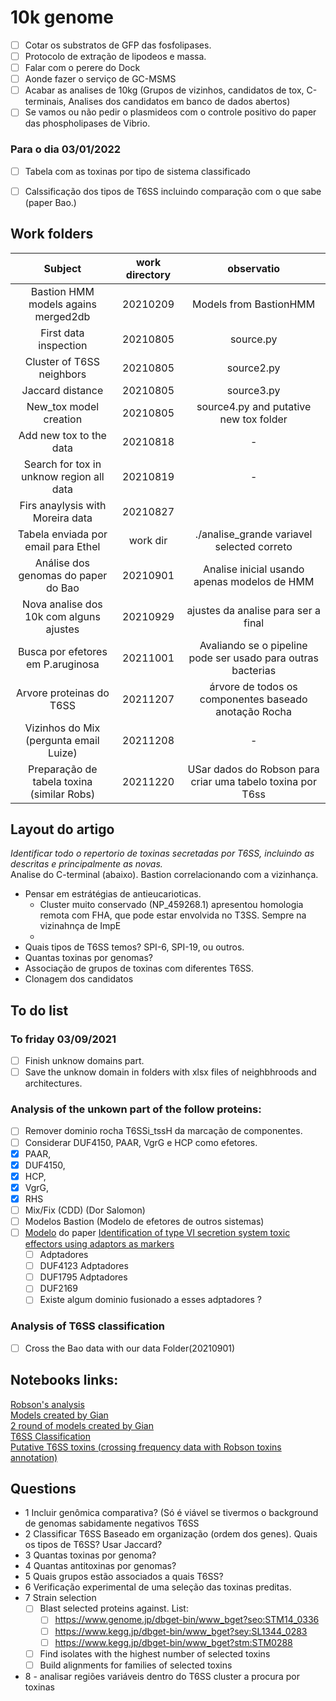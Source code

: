 10k genome
================
- [ ] Cotar os substratos de GFP das fosfolipases. 
- [ ] Protocolo de extração de lipodeos e massa.
- [ ] Falar com o perere do Dock
- [ ] Aonde fazer o serviço de GC-MSMS
- [ ] Acabar as analises de 10kg (Grupos de vizinhos, candidatos de tox, C-terminais, Analises dos candidatos em banco de dados abertos)
- [ ] Se vamos ou não pedir o plasmideos com o controle positivo do paper das phospholipases de Vibrio.
### Para o dia 03/01/2022 
- [ ] Tabela com as toxinas por tipo de sistema classificado
- [ ] Calssificação dos tipos de T6SS incluindo comparação com o que sabe (paper Bao.)


## Work folders

|                 Subject                  | work directory |                          observatio                          |
|:----------------------------------------:|:--------------:|:------------------------------------------------------------:|
|   Bastion HMM models agains merged2db    |    20210209    |                    Models from BastionHMM                    | 
|          First data inspection           |    20210805    |                          source.py                           |
|        Cluster of T6SS neighbors         |    20210805    |                          source2.py                          |
|             Jaccard distance             |    20210805    |                          source3.py                          |
|          New_tox model creation          |    20210805    |            source4.py and putative new tox folder            |
|         Add new tox to the data          |    20210818    |                              -                               |
| Search for tox in unknow region all data |    20210819    |                              -                               |
| Firs anaylysis with Moreira data         |    20210827    |                                                              |
|   Tabela enviada por email para Ethel    |    work dir    |         ./analise_grande  variavel selected correto          |
| Análise dos genomas do paper do Bao      |    20210901    |      Analise inicial usando apenas modelos de HMM            |
| Nova analise dos 10k com alguns ajustes  |    20210929    |             ajustes da analise para ser a final              |
|    Busca por efetores em P.aruginosa     |    20211001    | Avaliando se o pipeline pode ser usado para outras bacterias |
|        Arvore proteinas do T6SS          |    20211207    |   árvore de todos os componentes baseado anotação Rocha      |
| Vizinhos do Mix (pergunta email Luize)   |    20211208    |                             -                                |
|Preparação de tabela toxina (similar Robs)|    20211220    | USar dados do Robson para criar uma tabelo toxina por T6ss   |




## Layout do artigo 
*Identificar todo o repertorio de toxinas secretadas por T6SS, incluindo as descritas e principalmente as novas.*  
Analise do C-terminal (abaixo). Bastion correlacionando com a vizinhança.   
 - Pensar em estrátégias de antieucarioticas. 
   - Cluster muito conservado (NP_459268.1) apresentou  homologia remota com FHA, que pode estar envolvida no T3SS. Sempre na vizinahnça de ImpE
   -
 - Quais tipos de T6SS temos?  SPI-6, SPI-19, ou outros.     
 - Quantas toxinas por genomas?
 - Associação de grupos de toxinas com diferentes T6SS.
 - Clonagem dos candidatos
## To do list
### To friday 03/09/2021
- [ ] Finish unknow domains part.
- [ ] Save the unknow domain in folders with xlsx files of neighbhroods and architectures.

### Analysis of the unkown part of the follow proteins:
- [ ] Remover dominio rocha T6SSi_tssH da marcação de componentes. 
- [ ] Considerar DUF4150, PAAR, VgrG e HCP como efetores.
- [x] PAAR, 
- [x] DUF4150,
- [x] HCP,
- [x] VgrG,
- [x] RHS
- [ ] Mix/Fix (CDD)  (Dor Salomon)
- [ ] Modelos Bastion (Modelo de efetores de outros sistemas)
- [ ] [Modelo](https://www.ncbi.nlm.nih.gov/Structure/cdd/cddsrv.cgi?uid=235715) do paper [Identification of type VI secretion system toxic effectors using adaptors as markers](https://pubmed.ncbi.nlm.nih.gov/33304467/) 
    - [ ] Adptadores  
    - [ ] DUF4123 Adptadores
    - [ ] DUF1795 Adptadores
    - [ ] DUF2169 
    - [ ] Existe algum dominio fusionado a esses adptadores ?

### Analysis of T6SS classification
- [ ] Cross the Bao data with our data Folder(20210901)

## Notebooks links:
[Robson's analysis](./Robson_analysis.md)    
[Models created by Gian](./data/mymodels/tox_first_curation.md)  
[2 round of models created by Gian](./data/mymodels/my_models_2.md)  
[T6SS Classification](./data/etc/T6SS_classification.md)    
[Putative T6SS toxins (crossing frequency data with Robson toxins annotation)](./data/etc/putative_tox_all.md)  


## Questions 
- 1  Incluir genômica comparativa? (Só é viável se tivermos o background de genomas sabidamente negativos T6SS
- 2  Classificar T6SS Baseado em organização (ordem dos genes). Quais os tipos de T6SS? Usar Jaccard?
- 3  Quantas toxinas por genoma?
- 4  Quantas antitoxinas por genomas?
- 5  Quais grupos estão associados a quais T6SS?
- 6  Verificação experimental de uma seleção das toxinas preditas.
- 7  Strain selection
    - [ ] Blast selected proteins against. List:
      - [ ] https://www.genome.jp/dbget-bin/www_bget?seo:STM14_0336
      - [ ] https://www.kegg.jp/dbget-bin/www_bget?sey:SL1344_0283
      - [ ] https://www.kegg.jp/dbget-bin/www_bget?stm:STM0288
    - [ ] Find isolates with the highest number of selected toxins
    - [ ] Build alignments for families of selected toxins
- 8 - analisar regiões variáveis dentro do T6SS cluster a procura por toxinas

